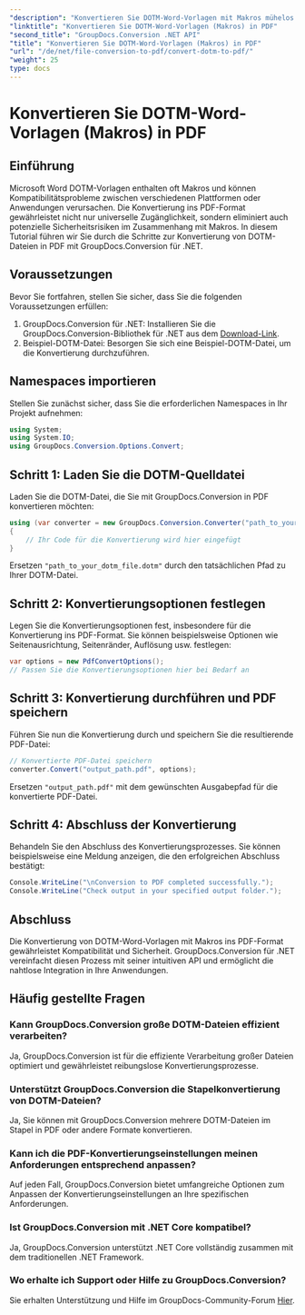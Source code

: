 ```yaml
---
"description": "Konvertieren Sie DOTM-Word-Vorlagen mit Makros mühelos in PDF mit GroupDocs.Conversion für .NET. Stellen Sie Kompatibilität und Sicherheit in einfachen Schritten sicher."
"linktitle": "Konvertieren Sie DOTM-Word-Vorlagen (Makros) in PDF"
"second_title": "GroupDocs.Conversion .NET API"
"title": "Konvertieren Sie DOTM-Word-Vorlagen (Makros) in PDF"
"url": "/de/net/file-conversion-to-pdf/convert-dotm-to-pdf/"
"weight": 25
type: docs
---
```

# Konvertieren Sie DOTM-Word-Vorlagen (Makros) in PDF

## Einführung
Microsoft Word DOTM-Vorlagen enthalten oft Makros und können Kompatibilitätsprobleme zwischen verschiedenen Plattformen oder Anwendungen verursachen. Die Konvertierung ins PDF-Format gewährleistet nicht nur universelle Zugänglichkeit, sondern eliminiert auch potenzielle Sicherheitsrisiken im Zusammenhang mit Makros. In diesem Tutorial führen wir Sie durch die Schritte zur Konvertierung von DOTM-Dateien in PDF mit GroupDocs.Conversion für .NET.
## Voraussetzungen
Bevor Sie fortfahren, stellen Sie sicher, dass Sie die folgenden Voraussetzungen erfüllen:
1. GroupDocs.Conversion für .NET: Installieren Sie die GroupDocs.Conversion-Bibliothek für .NET aus dem [Download-Link](https://releases.groupdocs.com/conversion/net/). 
2. Beispiel-DOTM-Datei: Besorgen Sie sich eine Beispiel-DOTM-Datei, um die Konvertierung durchzuführen.

## Namespaces importieren
Stellen Sie zunächst sicher, dass Sie die erforderlichen Namespaces in Ihr Projekt aufnehmen:
```csharp
using System;
using System.IO;
using GroupDocs.Conversion.Options.Convert;
```
## Schritt 1: Laden Sie die DOTM-Quelldatei
Laden Sie die DOTM-Datei, die Sie mit GroupDocs.Conversion in PDF konvertieren möchten:
```csharp
using (var converter = new GroupDocs.Conversion.Converter("path_to_your_dotm_file.dotm"))
{
    // Ihr Code für die Konvertierung wird hier eingefügt
}
```
Ersetzen `"path_to_your_dotm_file.dotm"` durch den tatsächlichen Pfad zu Ihrer DOTM-Datei.
## Schritt 2: Konvertierungsoptionen festlegen
Legen Sie die Konvertierungsoptionen fest, insbesondere für die Konvertierung ins PDF-Format. Sie können beispielsweise Optionen wie Seitenausrichtung, Seitenränder, Auflösung usw. festlegen:
```csharp
var options = new PdfConvertOptions();
// Passen Sie die Konvertierungsoptionen hier bei Bedarf an
```
## Schritt 3: Konvertierung durchführen und PDF speichern
Führen Sie nun die Konvertierung durch und speichern Sie die resultierende PDF-Datei:
```csharp
// Konvertierte PDF-Datei speichern
converter.Convert("output_path.pdf", options);
```
Ersetzen `"output_path.pdf"` mit dem gewünschten Ausgabepfad für die konvertierte PDF-Datei.
## Schritt 4: Abschluss der Konvertierung
Behandeln Sie den Abschluss des Konvertierungsprozesses. Sie können beispielsweise eine Meldung anzeigen, die den erfolgreichen Abschluss bestätigt:
```csharp
Console.WriteLine("\nConversion to PDF completed successfully.");
Console.WriteLine("Check output in your specified output folder.");
```

## Abschluss
Die Konvertierung von DOTM-Word-Vorlagen mit Makros ins PDF-Format gewährleistet Kompatibilität und Sicherheit. GroupDocs.Conversion für .NET vereinfacht diesen Prozess mit seiner intuitiven API und ermöglicht die nahtlose Integration in Ihre Anwendungen.
## Häufig gestellte Fragen
### Kann GroupDocs.Conversion große DOTM-Dateien effizient verarbeiten?
Ja, GroupDocs.Conversion ist für die effiziente Verarbeitung großer Dateien optimiert und gewährleistet reibungslose Konvertierungsprozesse.
### Unterstützt GroupDocs.Conversion die Stapelkonvertierung von DOTM-Dateien?
Ja, Sie können mit GroupDocs.Conversion mehrere DOTM-Dateien im Stapel in PDF oder andere Formate konvertieren.
### Kann ich die PDF-Konvertierungseinstellungen meinen Anforderungen entsprechend anpassen?
Auf jeden Fall, GroupDocs.Conversion bietet umfangreiche Optionen zum Anpassen der Konvertierungseinstellungen an Ihre spezifischen Anforderungen.
### Ist GroupDocs.Conversion mit .NET Core kompatibel?
Ja, GroupDocs.Conversion unterstützt .NET Core vollständig zusammen mit dem traditionellen .NET Framework.
### Wo erhalte ich Support oder Hilfe zu GroupDocs.Conversion?
Sie erhalten Unterstützung und Hilfe im GroupDocs-Community-Forum [Hier](https://forum.groupdocs.com/c/conversion/11).